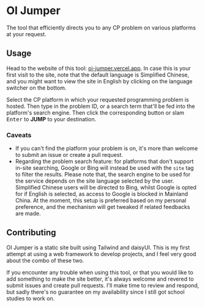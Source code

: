 # OI Jumper

The tool that efficiently directs you to any CP problem on various platforms at your request.

## Usage

Head to the website of this tool: [oi-jumper.vercel.app](https://oi-jumper.vercel.app). In case this is your first visit to the site, note that the default language is Simplified Chinese, and you might want to view the site in English by clicking on the language switcher on the bottom.

Select the CP platform in which your requested programming problem is hosted. Then type in the problem ID, or a search term that'll be fed into the platform's search engine. Then click the corresponding button or slam <kbd>Enter</kbd> to **JUMP** to your destination.

### Caveats

- If you can't find the platform your problem is on, it's more than welcome to submit an issue or create a pull request.
- Regarding the problem search feature: for platforms that don't support in-site searching, Google or Bing will instead be used with the `site` tag to filter the results. Please note that, the search engine to be used for the service depends on the site language selected by the user. Simplified Chinese users will be directed to Bing, whilst Google is opted for if English is selected, as access to Google is blocked in Mainland China. At the moment, this setup is preferred based on my personal preference, and the mechanism will get tweaked if related feedbacks are made.

## Contributing

OI Jumper is a static site built using Tailwind and daisyUI. This is my first attempt at using a web framework to develop projects, and I feel very good about the combo of these two.

If you encounter any trouble when using this tool, or that you would like to add something to make the site better, it's always welcome and revered to submit issues and create pull requests. I'll make time to review and respond, but sadly there's no guarantee on my availability since I still got school studies to work on.
